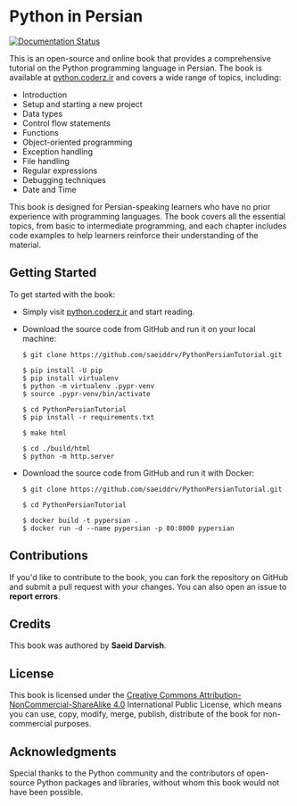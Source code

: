 # Python in Persian

[![Documentation Status](https://readthedocs.org/projects/pythonpersiantutorial/badge/?version=latest)](https://readthedocs.org/projects/pythonpersiantutorial/?badge=latest)

This is an open-source and online book that provides a comprehensive tutorial on the Python programming language in Persian. The book is available at [python.coderz.ir](https://python.coderz.ir/) and covers a wide range of topics, including:

- Introduction
- Setup and starting a new project
- Data types
- Control flow statements
- Functions
- Object-oriented programming
- Exception handling
- File handling
- Regular expressions
- Debugging techniques
- Date and Time

This book is designed for Persian-speaking learners who have no prior experience with programming languages. The book covers all the essential topics, from basic to intermediate programming, and each chapter includes code examples to help learners reinforce their understanding of the material.

## Getting Started

To get started with the book:

- Simply visit [python.coderz.ir](https://python.coderz.ir/) and start reading. 

- Download the source code from GitHub and run it on your local machine:

  ```
  $ git clone https://github.com/saeiddrv/PythonPersianTutorial.git
  
  $ pip install -U pip
  $ pip install virtualenv
  $ python -m virtualenv .pypr-venv
  $ source .pypr-venv/bin/activate
  
  $ cd PythonPersianTutorial
  $ pip install -r requirements.txt
  
  $ make html
  
  $ cd ./build/html
  $ python -m http.server
  ```
  
- Download the source code from GitHub and run it with Docker:
  
  ```
  $ git clone https://github.com/saeiddrv/PythonPersianTutorial.git
  
  $ cd PythonPersianTutorial
  
  $ docker build -t pypersian .
  $ docker run -d --name pypersian -p 80:8000 pypersian
  ```
 

## Contributions

If you'd like to contribute to the book, you can fork the repository on GitHub and submit a pull request with your changes. You can also open an issue to **report errors**.

## Credits

This book was authored by **Saeid Darvish**.

## License

This book is licensed under the [Creative Commons Attribution-NonCommercial-ShareAlike 4.0](http://creativecommons.org/licenses/by-nc/4.0/) International Public License, which means you can use, copy, modify, merge, publish, distribute of the book for non-commercial purposes.

## Acknowledgments

Special thanks to the Python community and the contributors of open-source Python packages and libraries, without whom this book would not have been possible.


